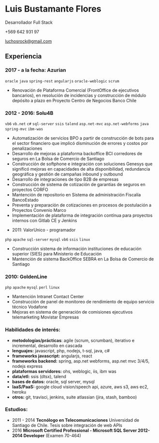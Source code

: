 # Luis Bustamante Flores

Desarrollador Full Stack

+569 642 931 97

[luchosrock@gmail.com](mailto:luchosrock@gmail.com)

> 

## Experiencia

### 2017 - a la fecha: Azurian 

`oracle` `java` `spring-rest` `angularjs` `oracle-weblogic` `scrum`
	
* Renovación de Plataforma Comercial (FrontOffice de ejecutivos bancarios), en resolución de incidencias y construcción de módulo depósito a plazo en Proyecto Centro de Negocios Banco Chile

### 2012 - 2016: Solu4B
	
`vb6` `vb.net` `c#` `sql-server` `ssis` `talend` `asp.net-mvc` `asp.net-webforms` `java` `spring-mvc` `ibm-was`
	
* Automatización de servicios BPO a partir de construcción de bots para el sector financiero que implicó disminución de errores y costos por penalizaciones
* Desarrollo de mejoras a plataforma backoffice BCI corredores de seguros en La Bolsa de Comercio de Santiago
* Construcción de softphone e integración con soluciones Genesys que significó mejoras en capacidades de alta disponibilidad, redundancia geográfica y gestión de campañas inbound y outbound
* Desarrollo de integraciones de tipo B2B de empresas
* Construcción de sistema de cotización de garantías de seguros en proyectos CORFO
* Mantención de repositorio en Sistema de administración Fiscalía BancoEstado
* Preventa y preparación de cotizaciones en procesos de postulación a Proyectos Convenio Marco
* Implementación de plataforma de integración contínua para proyectos internos con Gitlab CE y Jenkins

- 2011: ValorUnico - programador

`php` `apache` `sql-server` `mysql` `vb6` `ssis` `linux`
	
* Construcción sistema de información instituciones de educación superior (SIES) para Ministerio de Educación
* Mantención de sistema BackOffice SEBRA en La Bolsa de Comercio de Santiago

### 2010: GoldenLine

`php` `apache` `mysql` `perl` `linux`
	
* Mantención Intranet Contact Center
* Construcción de panel de monitoreo de rendimiento de equipo servicio técnico Vodafone
* Mejoras en sistema de generación de comisiones ejecutivos telemarketing Movistar Empresas

### Habilidades de interés:

* **metodologías/prácticas**: agile (scrum, scrumban), iterativo e incremental, desarrollo en cascada
* **lenguajes:** javascript, php, nodejs, t-sql, java, c#
* **frameworks javascript:** angularjs, react
* **frameworks backend:** spring, asp.net webforms, asp.net mvc 3/4/5, nodejs express
* **plataformas servidores:** ohs, weblogic, iis, ibm was
* **data/etl:** ssis (dtsx),  talend
* **bases de datos:** oracle, sql server, mysql
* **IaaS/PaaS:** google cloud vision/speech api, azure, aws s3, aws ec2, heroku
* **otros:** git, travisci, jenkins, suite atlassian (jira, stash, bamboo)


### Estudios:

- 2011 - 2014 **Tecnólogo en Telecomunicaciones** Universidad de Santiago de Chile. Tesis sobre integración de web APIs
- 2016 **Microsoft Certified Professional - Microsoft SQL Server 2012-2014 Developer** (Examen 70-464)

